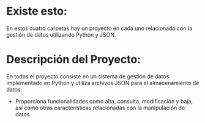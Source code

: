 # Existe esto:
En estos cuatro carpetas hay un proyecto en cada uno relacionado con la gestión de datos utilizando Python y JSON.

# Descripción del Proyecto:
En todos el proyecto consiste en un sistema de gestión de datos implementado en Python y utiliza archivos JSON para el almacenamiento de datos.
  - Proporciona funcionalidades como alta, consulta, modificación y baja, así como otras características relacionadas con la manipulación de datos.
